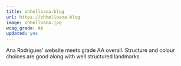 ```yaml
---
title: ohhelloana.blog
url: https://ohhelloana.blog
image: ohhelloana.jpg
wcag_grade: AA
updated: yes
---
```


Ana Rodrigues' website meets grade AA overall. Structure and colour choices are good along with well structured landmarks.
